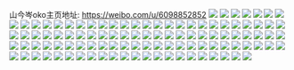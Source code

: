 山今岑oko主页地址: https://weibo.com/u/6098852852 
![](https://wx4.sinaimg.cn/mw2000/006EKaeoly1h9i626t3v1j31sc2dse81.jpg) 
![](https://wx4.sinaimg.cn/mw2000/006EKaeoly1h9i625nwvij31r12c2b29.jpg) 
![](https://wx4.sinaimg.cn/mw2000/006EKaeoly1h9ad13md0jj30u0140aef.jpg) 
![](https://wx4.sinaimg.cn/mw2000/006EKaeoly1h9ad1444znj30u014277i.jpg) 
![](https://wx4.sinaimg.cn/mw2000/006EKaeoly1h9ad14jdy8j30u0140q66.jpg) 
![](https://wx4.sinaimg.cn/mw2000/006EKaeoly1h9ad13273wj30u0140dja.jpg) 
![](https://wx4.sinaimg.cn/mw2000/006EKaeoly1h8p8kckzmxj31ns27pb29.jpg) 
![](https://wx4.sinaimg.cn/mw2000/006EKaeoly1h8p8kdyu8qj31sc2dshdt.jpg) 
![](https://wx4.sinaimg.cn/mw2000/006EKaeoly1h993f1kwk8j30u0140ti9.jpg) 
![](https://wx4.sinaimg.cn/mw2000/006EKaeoly1h993f28ep1j30u0140q9x.jpg) 
![](https://wx4.sinaimg.cn/mw2000/006EKaeoly1h993f317eij30u0140ah9.jpg) 
![](https://wx4.sinaimg.cn/mw2000/006EKaeoly1h993f0q1fij30u0140120.jpg) 
![](https://wx4.sinaimg.cn/mw2000/006EKaeoly1h8xq9dmkr7j30u0140djl.jpg) 
![](https://wx4.sinaimg.cn/mw2000/006EKaeoly1h8xq9dx911j30u0140q6z.jpg) 
![](https://wx4.sinaimg.cn/mw2000/006EKaeoly1h8xq9ed065j30u0140djm.jpg) 
![](https://wx4.sinaimg.cn/mw2000/006EKaeoly1h8xq9d7306j30u0140q6f.jpg) 
![](https://wx4.sinaimg.cn/mw2000/006EKaeoly1h8t5xoye61j30yi0yiqer.jpg) 
![](https://wx4.sinaimg.cn/mw2000/006EKaeoly1h8o73zubjzj31c92dsb29.jpg) 
![](https://wx4.sinaimg.cn/mw2000/006EKaeoly1h8o73ytm46j30uq1imnba.jpg) 
![](https://wx4.sinaimg.cn/mw2000/006EKaeoly1h8bsvt6sraj30xv1o97wi.jpg) 
![](https://wx4.sinaimg.cn/mw2000/006EKaeoly1h8bsvtqc2hj30y11oidr9.jpg) 
![](https://wx4.sinaimg.cn/mw2000/006EKaeoly1h8f2b6lyxxj30u01hd479.jpg) 
![](https://wx4.sinaimg.cn/mw2000/006EKaeoly1h8bsvu52f7j30x61n0qew.jpg) 
![](https://wx4.sinaimg.cn/mw2000/006EKaeoly1h8bg4btrozj31er1erno9.jpg) 
![](https://wx4.sinaimg.cn/mw2000/006EKaeoly1h8bg4gn1txj32c02c0b2a.jpg) 
![](https://wx4.sinaimg.cn/mw2000/006EKaeoly1h8bg4dvai3j31er1er4qp.jpg) 
![](https://wx4.sinaimg.cn/mw2000/006EKaeoly1h8bg49wnmfj329e29ekjl.jpg) 
![](https://wx4.sinaimg.cn/mw2000/006EKaeoly1h83enaog47j30u0140jy2.jpg) 
![](https://wx4.sinaimg.cn/mw2000/006EKaeoly1h83enb0xrmj30u0140n3e.jpg) 
![](https://wx4.sinaimg.cn/mw2000/006EKaeoly1h83enbjvsaj30u0140jya.jpg) 
![](https://wx4.sinaimg.cn/mw2000/006EKaeoly1h7yncumfebj31ro1rotuk.jpg) 
![](https://wx4.sinaimg.cn/mw2000/006EKaeoly1h7ynczb223j32c02c0e82.jpg) 
![](https://wx4.sinaimg.cn/mw2000/006EKaeoly1h7xnjqedgjj30u0140tlh.jpg) 
![](https://wx4.sinaimg.cn/mw2000/006EKaeoly1h7xnjq1b27j30u0140amu.jpg) 
![](https://wx4.sinaimg.cn/mw2000/006EKaeoly1h7vb4jydy6j30u00u0whw.jpg) 
![](https://wx4.sinaimg.cn/mw2000/006EKaeoly1h7vb4l83rsj30u00u0n1u.jpg) 
![](https://wx4.sinaimg.cn/mw2000/006EKaeoly1h7u75xziv0j30u011hn1b.jpg) 
![](https://wx4.sinaimg.cn/mw2000/006EKaeoly1h7r1k3albsj30u0140gqj.jpg) 
![](https://wx4.sinaimg.cn/mw2000/006EKaeoly1h7r1k46ml2j30u0140q9b.jpg) 
![](https://wx4.sinaimg.cn/mw2000/006EKaeoly1h7r1k52mvbj30u014042u.jpg) 
![](https://wx4.sinaimg.cn/mw2000/006EKaeoly1h7r1k5xupgj30u0140n22.jpg) 
![](https://wx4.sinaimg.cn/mw2000/006EKaeoly1h7r1k0vy6nj30u0140n2b.jpg) 
![](https://wx4.sinaimg.cn/mw2000/006EKaeoly1h7r1k6kqehj30u0140dl4.jpg) 
![](https://wx4.sinaimg.cn/mw2000/006EKaeoly1h7os199br5j30ad0adjro.jpg) 
![](https://wx4.sinaimg.cn/mw2000/006EKaeoly1h7cuc7jkl3j30n00nqmyk.jpg) 
![](https://wx4.sinaimg.cn/mw2000/006EKaeoly1h7130csgv8j30yi22o1kx.jpg) 
![](https://wx4.sinaimg.cn/mw2000/006EKaeoly1h7130qgbktj30u00u0tid.jpg) 
![](https://wx4.sinaimg.cn/mw2000/006EKaeoly1h6mfbr2fusj32c03401ky.jpg) 
![](https://wx4.sinaimg.cn/mw2000/006EKaeoly1h6mfbu4uxaj32c03404qq.jpg) 
![](https://wx4.sinaimg.cn/mw2000/006EKaeoly1h6b0fp2onyj30n011gn02.jpg) 
![](https://wx4.sinaimg.cn/mw2000/006EKaeoly1h68kouu0ajj30u0140wg3.jpg) 
![](https://wx4.sinaimg.cn/mw2000/006EKaeoly1h68kow0ugjj30u0140gr4.jpg) 
![](https://wx4.sinaimg.cn/mw2000/006EKaeoly1h68kotyg7jj30u0140ab6.jpg) 
![](https://wx4.sinaimg.cn/mw2000/006EKaeoly1h68kovfrffj30u0140abd.jpg) 
![](https://wx4.sinaimg.cn/mw2000/006EKaeoly1h67k35o7y4j30u0140t95.jpg) 
![](https://wx4.sinaimg.cn/mw2000/006EKaeoly1h67k35begfj30u0140t9t.jpg) 
![](https://wx4.sinaimg.cn/mw2000/006EKaeoly1h6568t6bwzj30u014075m.jpg) 
![](https://wx4.sinaimg.cn/mw2000/006EKaeoly1h6568snkalj30u0140af3.jpg) 
![](https://wx4.sinaimg.cn/mw2000/006EKaeoly1h61uhw6g42j30u01hc7by.jpg) 
![](https://wx4.sinaimg.cn/mw2000/006EKaeoly1h61uhus0w3j30u01hcn64.jpg) 
![](https://wx4.sinaimg.cn/mw2000/006EKaeoly1h5x0pb1en0j30u0140q7p.jpg) 
![](https://wx4.sinaimg.cn/mw2000/006EKaeoly1h5x0pbwe3yj30u014012p.jpg) 
![](https://wx4.sinaimg.cn/mw2000/006EKaeoly1h5x0pchm90j30u0140400.jpg) 
![](https://wx4.sinaimg.cn/mw2000/006EKaeoly1h5np1yor41j30u0140tgy.jpg) 
![](https://wx4.sinaimg.cn/mw2000/006EKaeoly1h5np1zhwayj30u0140q9a.jpg) 
![](https://wx4.sinaimg.cn/mw2000/006EKaeoly1h5np20pdo7j30u01407b6.jpg) 
![](https://wx4.sinaimg.cn/mw2000/006EKaeoly1h56p71xtaoj30u01e0n7r.jpg) 
![](https://wx4.sinaimg.cn/mw2000/006EKaeoly1h56p712dhyj30tf1d27f6.jpg) 
![](https://wx4.sinaimg.cn/mw2000/006EKaeoly1h56p6z3he7j30t71con94.jpg) 
![](https://wx4.sinaimg.cn/mw2000/006EKaeoly1h56p707et0j30u019o11z.jpg) 
![](https://wx4.sinaimg.cn/mw2000/006EKaeoly1h50k7xcxwxj30u00u00yr.jpg) 
![](https://wx4.sinaimg.cn/mw2000/006EKaeoly1h50k7yftc3j30u00u0dlb.jpg) 
![](https://wx4.sinaimg.cn/mw2000/006EKaeoly1h4w7w2l14hj30u00u0420.jpg) 
![](https://wx4.sinaimg.cn/mw2000/006EKaeoly1h4w7w2s806j30u00u00wj.jpg) 
![](https://wx4.sinaimg.cn/mw2000/006EKaeoly1h4w7w1wjcgj30u0140n4z.jpg) 
![](https://wx4.sinaimg.cn/mw2000/006EKaeoly1h4w7w3naodj30u0140teq.jpg) 
![](https://wx4.sinaimg.cn/mw2000/006EKaeoly1h4saz9d188j30n00vgtb0.jpg) 
![](https://wx4.sinaimg.cn/mw2000/006EKaeoly1h4pa8hmiryj30yi1i47lg.jpg) 
![](https://wx4.sinaimg.cn/mw2000/006EKaeoly1h5genobsc1j32c0340e82.jpg) 
![](https://wx4.sinaimg.cn/mw2000/006EKaeoly1h4mv46yxfuj30u01400zq.jpg) 
![](https://wx4.sinaimg.cn/mw2000/006EKaeoly1h4mv45ap6bj30u0140n63.jpg) 
![](https://wx4.sinaimg.cn/mw2000/006EKaeoly1h4ji8m5wofj30u00u0jw5.jpg) 
![](https://wx4.sinaimg.cn/mw2000/006EKaeoly1h4ji8lk1y3j30u00u042m.jpg) 
![](https://wx4.sinaimg.cn/mw2000/006EKaeoly1h4g4atxfguj30u014045o.jpg) 
![](https://wx4.sinaimg.cn/mw2000/006EKaeoly1h4g4asj1h8j30u015s0z7.jpg) 
![](https://wx4.sinaimg.cn/mw2000/006EKaeoly1h4fpxn3mb2j30u0140gqz.jpg) 
![](https://wx4.sinaimg.cn/mw2000/006EKaeoly1h4f0niznzej30u0140wm5.jpg) 
![](https://wx4.sinaimg.cn/mw2000/006EKaeoly1h4ddx6951ej30u00u042f.jpg) 
![](https://wx4.sinaimg.cn/mw2000/006EKaeoly1h4ddx75z26j30u00u0qa7.jpg) 
![](https://wx4.sinaimg.cn/mw2000/006EKaeoly1h493r2qsqtj30u0140afn.jpg) 
![](https://wx4.sinaimg.cn/mw2000/006EKaeoly1h493r3e08bj30u0140dlz.jpg) 
![](https://wx4.sinaimg.cn/mw2000/006EKaeoly1h47gtcrynij30gp0ton02.jpg) 
![](https://wx4.sinaimg.cn/mw2000/006EKaeoly1h47gtddaf3j30h70uk41v.jpg) 
![](https://wx4.sinaimg.cn/mw2000/006EKaeoly1h47gtdsy3jj30gb0t0acu.jpg) 
![](https://wx4.sinaimg.cn/mw2000/006EKaeoly1h47gteomlvj30gs0tu0vj.jpg) 
![](https://wx4.sinaimg.cn/mw2000/006EKaeoly1h3phxbzfshj30n01dsn2n.jpg) 
![](https://wx4.sinaimg.cn/mw2000/006EKaeoly1h3phxcftq7j30n01dsn35.jpg) 
![](https://wx4.sinaimg.cn/mw2000/006EKaeoly1h3phxbeac0j30n01dsafy.jpg) 
![](https://wx4.sinaimg.cn/mw2000/006EKaeoly1h3jor4me58j30u0140dsd.jpg) 
![](https://wx4.sinaimg.cn/mw2000/006EKaeoly1h3jorbqsxuj30u0140wkz.jpg) 
![](https://wx4.sinaimg.cn/mw2000/006EKaeoly1h3jor3l82aj30u0140wqx.jpg) 
![](https://wx4.sinaimg.cn/mw2000/006EKaeoly1h3jor7yf8oj30u0140dph.jpg) 
![](https://wx4.sinaimg.cn/mw2000/006EKaeoly1h3jor6f7bgj30u0140k1o.jpg) 
![](https://wx4.sinaimg.cn/mw2000/006EKaeoly1h3jor99ed1j30u0140ajl.jpg) 
